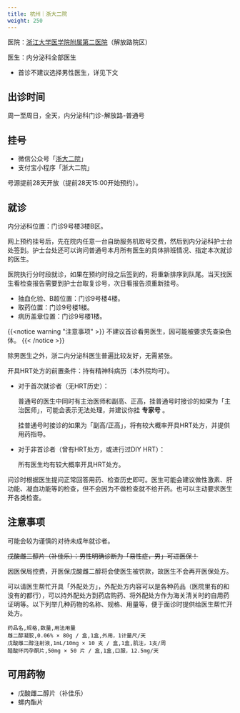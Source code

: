 ```yaml
---
title: 杭州｜浙大二院
weight: 250
---
```


医院：[浙江大学医学院附属第二医院](https://amap.com/place/B023B19TSO)（解放路院区）

医生：内分泌科全部医生
- 首诊不建议选择男性医生，详见下文

## 出诊时间

周一至周日，全天，内分泌科门诊-解放路-普通号

## 挂号

- 微信公众号「[浙大二院](weixin://zyey1869)」
- 支付宝小程序「浙大二院」

号源提前28天开放（提前28天15:00开始预约）。

## 就诊

内分泌科位置：门诊9号楼3楼B区。

网上预约挂号后，先在院内任意一台自助服务机取号交费，然后到内分泌科护士台处签到。护士台处还可以询问普通号本月所有医生的具体排班情况、指定本次就诊的医生。

医院执行分时段就诊，如果在预约时段之后签到的，将重新排序到队尾。当天找医生看检查报告需要到护士台取复诊号，次日看报告须重新挂号。

- 抽血化验、B超位置：门诊9号楼4楼。
- 取药位置：门诊9号楼1楼。
- 病历盖章位置：门诊9号楼1楼。

{{<notice warning "注意事项" >}}
不建议首诊看男医生，因可能被要求先查染色体。
{{< /notice >}}

除男医生之外，浙二内分泌科医生普遍比较友好，无需紧张。

开具HRT处方的前置条件：持有精神科病历（本外院均可）。

- 对于首次就诊者（无HRT历史）：
  
  普通号的医生中同时有主治医师和副高、正高，挂普通号时接诊的如果为「主治医师」，可能会表示无法处理，并建议你挂 **专家号** 。
  
  挂普通号时接诊的如果为「副高/正高」，将有较大概率开具HRT处方，并提供用药指导。

- 对于非首诊者（曾有HRT处方，或进行过DIY HRT）：

  所有医生均有较大概率开具HRT处方。

问诊时根据医生提问正常回答用药、检查历史即可。医生可能会建议做性激素、肝功能、凝血功能等的检查，但不会因为不做检查就不给开药。也可以主动要求医生开各类检查。

## 注意事项

可能会较为谨慎的对待未成年就诊者。

~~戊酸雌二醇片（补佳乐）：男性明确诊断为「易性症，男」可进医保！~~ 

因医保局控费，开医保戊酸雌二醇将会使医生被罚款，故医生不会再开医保处方。

可以请医生帮忙开具「外配处方」，外配处方内容可以是各种药品（医院里有的和没有的都行），可以持外配处方到药店购药、将外配处方作为海关清关时的自用药证明等。以下列举几种药物的名称、规格、用量等，便于面诊时提供给医生帮忙开处方。

```csv
药品名,规格,数量,用法用量
雌二醇凝胶,0.06% × 80g / 盒,1盒,外用，1计量尺/天
戊酸雌二醇注射液,1mL/10mg × 10 支 / 盒,1盒,肌注，1支/周
醋酸环丙孕酮片,50mg × 50 片 / 盒,1盒,口服，12.5mg/天
```

## 可用药物

- 戊酸雌二醇片（补佳乐）
- 螺内酯片
